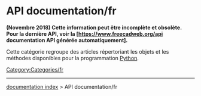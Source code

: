 # API documentation/fr
**(Novembre 2018) Cette information peut être incomplète et obsolète. Pour la dernière API, voir la [https://www.freecadweb.org/api documentation API générée automatiquement].**

Cette catégorie regroupe des articles répertoriant les objets et les méthodes disponibles pour la programmation [Python](Python/fr.md).

[Category:Categories/fr](Category:Categories/fr.md)

---
[documentation index](../README.md) > API documentation/fr
